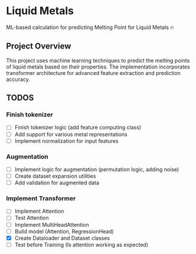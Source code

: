 # Liquid Metals

ML-based calculation for predicting Melting Point for Liquid Metals 🔥

## Project Overview

This project uses machine learning techniques to predict the melting points of liquid metals based on their properties. The implementation incorporates transformer architecture for advanced feature extraction and prediction accuracy.

## TODOS

### Finish tokenizer
- [ ] Finish tokenizer logic (add feature computing class)
- [ ] Add support for various metal representations
- [ ] Implement normalization for input features

### Augmentation
- [ ] Implement logic for augmentation (permutation logic, adding noise)
- [ ] Create dataset expansion utilities
- [ ] Add validation for augmented data

### Implement Transformer
- [ ] Implement Attention
- [ ] Test Attention
- [ ] Implement MultiHeadAttention
- [ ] Build model (Attention, RegressionHead)
- [x] Create Dataloader and Dataset classes
- [ ] Test before Training (Is attention working as expected)